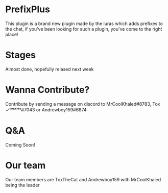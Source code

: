 # PrefixPlus
This plugin is a brand new plugin made by the luras which adds prefixes to the chat, if you've been looking for such a plugin, you've come to the right place!
# Stages
Almost done, hopefully relased next week
# Wanna Contribute?
Contribute by sending a message on discord to MrCoolKhaled#8783, Tox ✓ᵛᵉʳᶦᶠᶦᵉᵈ#7043 or Andrewboy159#6874
# Q&A
Coming Soon!
# Our team
Our team members are ToxTheCat and Andrewboy159 with MrCoolKhaled being the leader
